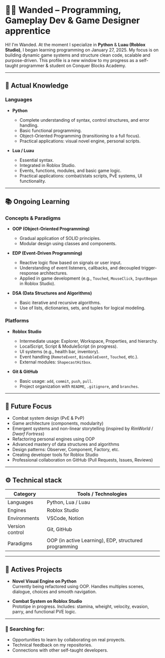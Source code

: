 # 👨‍💻 Wanded – Programming, Gameplay Dev & Game Designer apprentice

Hi! I'm Wanded. At the moment I specialize in **Python** & **Luau (Roblox Studio)**, I began learning programming on January 27, 2025. My focus is on building dynamic game systems and structure clean code, scalable and purpose-driven. This profile is a new window to my progress as a self-taught programmer & student on Conquer Blocks Academy.

---

## 🧠 Actual Knowledge

### Languages
- **Python**  
  - Complete understanding of syntax, control structures, and error handling.  
  - Basic functional programming.  
  - Object-Oriented Programming (transitioning to a full focus).  
  - Practical applications: visual novel engine, personal scripts.

- **Lua / Luau**  
  - Essential syntax.  
  - Integrated in Roblox Studio.  
  - Events, functions, modules, and basic game logic.  
  - Practical applications: combat/stats scripts, PvE systems, UI functionality.

---

## 📚 Ongoing Learning

### Concepts & Paradigms
- **OOP (Object-Oriented Programming)**  
  - Gradual application of SOLID principles.  
  - Modular design using classes and components.

- **EDP (Event-Driven Programming)**  
  - Reactive logic flow based on signals or user input.  
  - Understanding of event listeners, callbacks, and decoupled trigger-response architectures.  
  - Applied in game development (e.g., `Touched`, `MouseClick`, `InputBegan` in Roblox Studio).

- **DSA (Data Structures and Algorithms)**  
  - Basic iterative and recursive algorithms.  
  - Use of lists, dictionaries, sets, and tuples for logical modeling.

### Platforms
- **Roblox Studio**  
  - Intermediate usage: Explorer, Workspace, Properties, and hierarchy.  
  - LocalScript, Script & ModuleScript (in progress).  
  - UI systems (e.g., health bar, inventory).  
  - Event handling (`RemoteEvent`, `BindableEvent`, `Touched`, etc.).  
  - External modules: `ShapecastHitbox`.

- **Git & GitHub**  
  - Basic usage: `add`, `commit`, `push`, `pull`.  
  - Project organization with `README`, `.gitignore`, and `branches`.

---

## 🎯 Future Focus

- Combat system design (PvE & PvP)  
- Game architecture (components, modularity)  
- Emergent systems and non-linear storytelling (inspired by *RimWorld* / *Dwarf Fortress*)  
- Refactoring personal engines using OOP  
- Advanced mastery of data structures and algorithms  
- Design patterns: Observer, Component, Factory, etc.  
- Creating developer tools for Roblox Studio  
- Professional collaboration on GitHub (Pull Requests, Issues, Reviews)

---

## ⚙️ Technical stack

| Category      | Tools / Technologies |
|----------------|----------------------------|
| Languages     | Python, Lua / Luau         |
| Engines        | Roblox Studio              |
| Environments       | VSCode, Notion             |
| Version control | Git, GitHub          |
| Paradigms     | OOP (in active Learning), EDP, structured programming  |

---

## 📂 Actives Projects

- **Novel Visual Engine on Python**  
  Currently being refactored using OOP. Handles multiples scenes, dialogue, choices and smooth navigation.

- **Combat System on Roblox Studio**  
  Prototipe in progress. Includes: stamina, wheight, velocity, evasion, parry, and functional PVE logic.

---

### 🤝 Searching for:

- Opportunities to learn by collaborating on real proyects. 
- Technical feedback on my repositories.  
- Connections with other self-taught developers.
